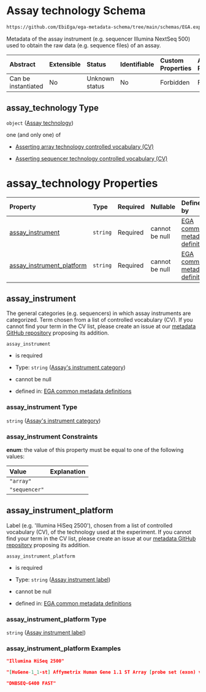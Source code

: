 # Assay technology Schema

```txt
https://github.com/EbiEga/ega-metadata-schema/tree/main/schemas/EGA.experiment.json#/properties/assay_technology
```

Metadata of the assay instrument (e.g. sequencer Illumina NextSeq 500) used to obtain the raw data (e.g. sequence files) of an assay.

| Abstract            | Extensible | Status         | Identifiable | Custom Properties | Additional Properties | Access Restrictions | Defined In                                                                           |
| :------------------ | :--------- | :------------- | :----------- | :---------------- | :-------------------- | :------------------ | :----------------------------------------------------------------------------------- |
| Can be instantiated | No         | Unknown status | No           | Forbidden         | Forbidden             | none                | [EGA.experiment.json\*](../../../schemas/EGA.experiment.json "open original schema") |

## assay\_technology Type

`object` ([Assay technology](ega-12-definitions-assay-technology.md))

one (and only one) of

*   [Asserting array technology controlled vocabulary (CV)](ega-12-definitions-assay-technology-oneof-asserting-array-technology-controlled-vocabulary-cv.md "check type definition")

*   [Asserting sequencer technology controlled vocabulary (CV)](ega-12-definitions-assay-technology-oneof-asserting-sequencer-technology-controlled-vocabulary-cv.md "check type definition")

# assay\_technology Properties

| Property                                                  | Type     | Required | Nullable       | Defined by                                                                                                                                                                                                                                                                              |
| :-------------------------------------------------------- | :------- | :------- | :------------- | :-------------------------------------------------------------------------------------------------------------------------------------------------------------------------------------------------------------------------------------------------------------------------------------- |
| [assay\_instrument](#assay_instrument)                    | `string` | Required | cannot be null | [EGA common metadata definitions](ega-12-definitions-assay-technology-properties-assays-instrument-category.md "https://github.com/EbiEga/ega-metadata-schema/tree/main/schemas/EGA.common-definitions.json#/definitions/assay_technology_descriptor/properties/assay_instrument")      |
| [assay\_instrument\_platform](#assay_instrument_platform) | `string` | Required | cannot be null | [EGA common metadata definitions](ega-12-definitions-assay-technology-properties-assay-instrument-label.md "https://github.com/EbiEga/ega-metadata-schema/tree/main/schemas/EGA.common-definitions.json#/definitions/assay_technology_descriptor/properties/assay_instrument_platform") |

## assay\_instrument

The general categories (e.g. sequencers) in which assay instruments are categorized. Term chosen from a list of controlled vocabulary (CV). If you cannot find your term in the CV list, please create an issue at our [metadata GitHub repository](https://github.com/EbiEga/ega-metadata-schema) proposing its addition.

`assay_instrument`

*   is required

*   Type: `string` ([Assay's instrument category](ega-12-definitions-assay-technology-properties-assays-instrument-category.md))

*   cannot be null

*   defined in: [EGA common metadata definitions](ega-12-definitions-assay-technology-properties-assays-instrument-category.md "https://github.com/EbiEga/ega-metadata-schema/tree/main/schemas/EGA.common-definitions.json#/definitions/assay_technology_descriptor/properties/assay_instrument")

### assay\_instrument Type

`string` ([Assay's instrument category](ega-12-definitions-assay-technology-properties-assays-instrument-category.md))

### assay\_instrument Constraints

**enum**: the value of this property must be equal to one of the following values:

| Value         | Explanation |
| :------------ | :---------- |
| `"array"`     |             |
| `"sequencer"` |             |

## assay\_instrument\_platform

Label (e.g. 'Illumina HiSeq 2500'), chosen from a list of controlled vocabulary (CV), of the technology used at the experiment. If you cannot find your term in the CV list, please create an issue at our [metadata GitHub repository](https://github.com/EbiEga/ega-metadata-schema) proposing its addition.

`assay_instrument_platform`

*   is required

*   Type: `string` ([Assay instrument label](ega-12-definitions-assay-technology-properties-assay-instrument-label.md))

*   cannot be null

*   defined in: [EGA common metadata definitions](ega-12-definitions-assay-technology-properties-assay-instrument-label.md "https://github.com/EbiEga/ega-metadata-schema/tree/main/schemas/EGA.common-definitions.json#/definitions/assay_technology_descriptor/properties/assay_instrument_platform")

### assay\_instrument\_platform Type

`string` ([Assay instrument label](ega-12-definitions-assay-technology-properties-assay-instrument-label.md))

### assay\_instrument\_platform Examples

```json
"Illumina HiSeq 2500"
```

```json
"[HuGene-1_1-st] Affymetrix Human Gene 1.1 ST Array [probe set (exon) version]"
```

```json
"DNBSEQ-G400 FAST"
```
